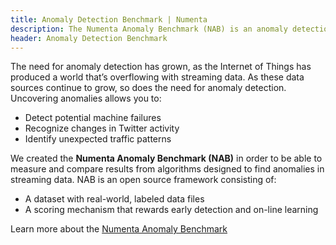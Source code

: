 ```yaml
---
title: Anomaly Detection Benchmark | Numenta
description: The Numenta Anomaly Benchmark (NAB) is an anomaly detection benchmark that measures results from algorithms designed to find anomalies in streaming data. NAB is an open source framework with a real-world, labeled dataset, and a scoring mechanism that rewards early detection and on-line learning.
header: Anomaly Detection Benchmark
---
```


[biz]:  /assets/pdf/numenta-anomaly-benchmark/NAB-Business-Paper.pdf
[nab]:  /applications/numenta-anomaly-benchmark/
[peer]: /resources/papers/unsupervised-real-time-anomaly-detection-for-streaming-data/

The need for anomaly detection has grown, as the Internet of Things
has produced a world that’s overflowing with streaming data. As
these data sources continue to grow, so does the need for anomaly
detection. Uncovering anomalies allows you to:

* Detect potential machine failures
* Recognize changes in Twitter activity
* Identify unexpected traffic patterns

We created the **Numenta Anomaly Benchmark (NAB)** in order to be able to
measure and compare results from algorithms designed to find anomalies in
streaming data. NAB is an open source framework consisting of:

* A dataset with real-world, labeled data files
* A scoring mechanism that rewards early detection and on-line learning

Learn more about the [Numenta Anomaly Benchmark][nab]
